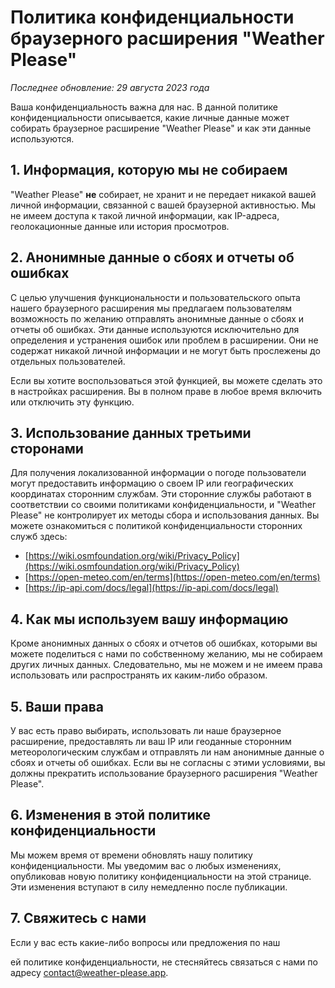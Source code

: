# Политика конфиденциальности браузерного расширения "Weather Please"

_Последнее обновление: 29 августа 2023 года_

Ваша конфиденциальность важна для нас. В данной политике конфиденциальности описывается, какие личные данные может собирать браузерное расширение "Weather Please" и как эти данные используются.

## 1. Информация, которую мы не собираем

"Weather Please" **не** собирает, не хранит и не передает никакой вашей личной информации, связанной с вашей браузерной активностью. Мы не имеем доступа к такой личной информации, как IP-адреса, геолокационные данные или история просмотров.

## 2. Анонимные данные о сбоях и отчеты об ошибках

С целью улучшения функциональности и пользовательского опыта нашего браузерного расширения мы предлагаем пользователям возможность по желанию отправлять анонимные данные о сбоях и отчеты об ошибках. Эти данные используются исключительно для определения и устранения ошибок или проблем в расширении. Они не содержат никакой личной информации и не могут быть прослежены до отдельных пользователей.

Если вы хотите воспользоваться этой функцией, вы можете сделать это в настройках расширения. Вы в полном праве в любое время включить или отключить эту функцию.

## 3. Использование данных третьими сторонами

Для получения локализованной информации о погоде пользователи могут предоставить информацию о своем IP или географических координатах сторонним службам. Эти сторонние службы работают в соответствии со своими политиками конфиденциальности, и "Weather Please" не контролирует их методы сбора и использования данных. Вы можете ознакомиться с политикой конфиденциальности сторонних служб здесь:

- [https://wiki.osmfoundation.org/wiki/Privacy_Policy](https://wiki.osmfoundation.org/wiki/Privacy_Policy)
- [https://open-meteo.com/en/terms](https://open-meteo.com/en/terms)
- [https://ip-api.com/docs/legal](https://ip-api.com/docs/legal)

## 4. Как мы используем вашу информацию

Кроме анонимных данных о сбоях и отчетов об ошибках, которыми вы можете поделиться с нами по собственному желанию, мы не собираем других личных данных. Следовательно, мы не можем и не имеем права использовать или распространять их каким-либо образом.

## 5. Ваши права

У вас есть право выбирать, использовать ли наше браузерное расширение, предоставлять ли ваш IP или геоданные сторонним метеорологическим службам и отправлять ли нам анонимные данные о сбоях и отчеты об ошибках. Если вы не согласны с этими условиями, вы должны прекратить использование браузерного расширения "Weather Please".

## 6. Изменения в этой политике конфиденциальности

Мы можем время от времени обновлять нашу политику конфиденциальности. Мы уведомим вас о любых изменениях, опубликовав новую политику конфиденциальности на этой странице. Эти изменения вступают в силу немедленно после публикации.

## 7. Свяжитесь с нами

Если у вас есть какие-либо вопросы или предложения по наш

ей политике конфиденциальности, не стесняйтесь связаться с нами по адресу [contact@weather-please.app](mailto:contact@weather-please.app).
